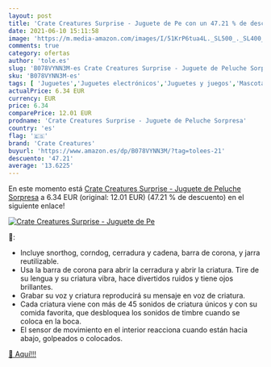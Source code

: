 ```yaml
---
layout: post
title: 'Crate Creatures Surprise - Juguete de Pe con un 47.21 % de descuento'
date: 2021-06-10 15:11:58
image: 'https://m.media-amazon.com/images/I/51KrP6tua4L._SL500_._SL400_.jpg'
comments: true
category: ofertas
author: 'tole.es'
slug: 'B078VYNN3M-es Crate Creatures Surprise - Juguete de Peluche Sorpresa'
sku: 'B078VYNN3M-es'
tags: [ 'Juguetes','Juguetes electrónicos','Juguetes y juegos','Mascotas electrónicas','crate creatures','peluche', ]
actualPrice: 6.34 EUR
currency: EUR
price: 6.34
comparePrice: 12.01 EUR
prodname: 'Crate Creatures Surprise - Juguete de Peluche Sorpresa'
country: 'es'
flag: '🇪🇸'
brand: 'Crate Creatures'
buyurl: 'https://www.amazon.es/dp/B078VYNN3M/?tag=tolees-21'
descuento: '47.21'
average: '13.6225'
---
```


En este momento está [Crate Creatures Surprise - Juguete de Peluche Sorpresa](https://www.amazon.es/dp/B078VYNN3M/?tag=tolees-21) a 6.34 EUR (original: 12.01 EUR) (47.21 %  de descuento) en el siguiente enlace!

[![Crate Creatures Surprise - Juguete de Pe](https://m.media-amazon.com/images/I/51KrP6tua4L._SL500_._SL400_.jpg)](https://www.amazon.es/dp/B078VYNN3M/?tag=tolees-21)

🔎:

- Incluye snorthog, corndog, cerradura y cadena, barra de corona, y jarra reutilizable.
- Usa la barra de corona para abrir la cerradura y abrir la criatura. Tire de su lengua y su criatura vibra, hace divertidos ruidos y tiene ojos brillantes.
- Grabar su voz y criatura reproducirá su mensaje en voz de criatura.
- Cada criatura viene con más de 45 sonidos de criatura únicos y con su comida favorita, que desbloquea los sonidos de timbre cuando se coloca en la boca.
- El sensor de movimiento en el interior reacciona cuando están hacia abajo, golpeados o colocados.

[🛒 Aquí!!!](https://www.amazon.es/dp/B078VYNN3M/?tag=tolees-21)
